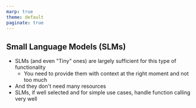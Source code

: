```yaml
---
marp: true
theme: default
paginate: true
---
```

## Small Language Models (SLMs)
- SLMs (and even "Tiny" ones) are largely sufficient for this type of functionality
  - You need to provide them with context at the right moment and not too much
- And they don't need many resources
- SLMs, if well selected and for simple use cases, handle function calling very well
